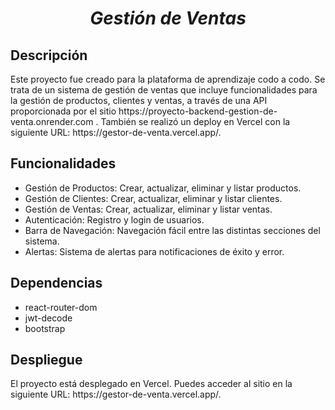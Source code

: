 <h1 align="center"><em> Gestión de Ventas </em></h1>
<h2>Descripción</h2>
Este proyecto fue creado para la plataforma de aprendizaje codo a codo. Se trata de un sistema de gestión de ventas que incluye funcionalidades para la gestión de productos, clientes y ventas, a través de una API proporcionada por el sitio https://proyecto-backend-gestion-de-venta.onrender.com . También se realizó un deploy en Vercel con la siguiente URL: https://gestor-de-venta.vercel.app/.

<h2>Funcionalidades</h2>

* Gestión de Productos: Crear, actualizar, eliminar y listar productos.
* Gestión de Clientes: Crear, actualizar, eliminar y listar clientes.
* Gestión de Ventas: Crear, actualizar, eliminar y listar ventas.
* Autenticación: Registro y login de usuarios.
* Barra de Navegación: Navegación fácil entre las distintas secciones del sistema.
* Alertas: Sistema de alertas para notificaciones de éxito y error.

<h2>Dependencias</h2>

* react-router-dom
* jwt-decode
* bootstrap

<h2>Despliegue</h2>
El proyecto está desplegado en Vercel. Puedes acceder al sitio en la siguiente URL: https://gestor-de-venta.vercel.app/.
